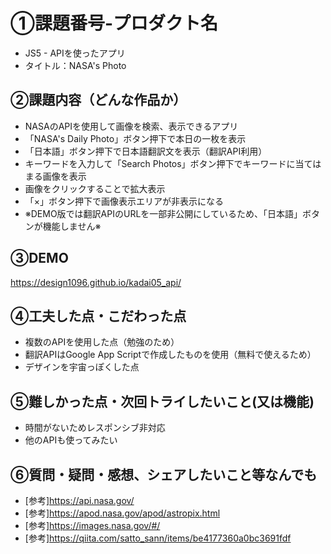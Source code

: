 # ①課題番号-プロダクト名	
- JS5 - APIを使ったアプリ
- タイトル：NASA's Photo

## ②課題内容（どんな作品か）
- NASAのAPIを使用して画像を検索、表示できるアプリ
- 「NASA's Daily Photo」ボタン押下で本日の一枚を表示
- 「日本語」ボタン押下で日本語翻訳文を表示（翻訳API利用）
- キーワードを入力して「Search Photos」ボタン押下でキーワードに当てはまる画像を表示
- 画像をクリックすることで拡大表示
- 「×」ボタン押下で画像表示エリアが非表示になる
- ※DEMO版では翻訳APIのURLを一部非公開にしているため、「日本語」ボタンが機能しません※

## ③DEMO
https://design1096.github.io/kadai05_api/

## ④工夫した点・こだわった点
- 複数のAPIを使用した点（勉強のため）
- 翻訳APIはGoogle App Scriptで作成したものを使用（無料で使えるため）
- デザインを宇宙っぽくした点

## ⑤難しかった点・次回トライしたいこと(又は機能)
- 時間がないためレスポンシブ非対応
- 他のAPIも使ってみたい

## ⑥質問・疑問・感想、シェアしたいこと等なんでも
- [参考]https://api.nasa.gov/
- [参考]https://apod.nasa.gov/apod/astropix.html
- [参考]https://images.nasa.gov/#/
- [参考]https://qiita.com/satto_sann/items/be4177360a0bc3691fdf
